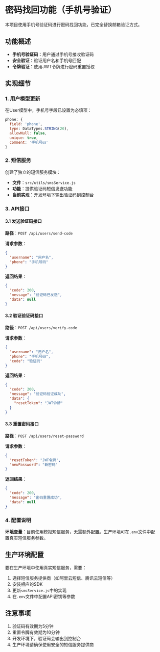 # 密码找回功能（手机号验证）

本项目使用手机号验证码进行密码找回功能，已完全替换邮箱验证方式。

## 功能概述

- **手机号验证码**：用户通过手机号接收验证码
- **安全验证**：验证用户名和手机号匹配
- **令牌验证**：使用JWT令牌进行密码重置授权

## 实现细节

### 1. 用户模型更新

在User模型中，手机号字段已设置为必填项：

```javascript
phone: {
  field: 'phone',
  type: DataTypes.STRING(20),
  allowNull: false,
  unique: true,
  comment: '手机号码'
}
```

### 2. 短信服务

创建了独立的短信服务模块：

- **文件**：`src/utils/smsService.js`
- **功能**：提供验证码短信发送功能
- **当前实现**：开发环境下输出验证码到控制台

### 3. API接口

#### 3.1 发送验证码接口

**路径**：`POST /api/users/send-code`

**请求参数**：
```json
{
  "username": "用户名",
  "phone": "手机号码"
}
```

**返回结果**：
```json
{
  "code": 200,
  "message": "验证码已发送",
  "data": null
}
```

#### 3.2 验证验证码接口

**路径**：`POST /api/users/verify-code`

**请求参数**：
```json
{
  "username": "用户名",
  "phone": "手机号码",
  "code": "验证码"
}
```

**返回结果**：
```json
{
  "code": 200,
  "message": "验证码验证成功",
  "data": {
    "resetToken": "JWT令牌"
  }
}
```

#### 3.3 重置密码接口

**路径**：`POST /api/users/reset-password`

**请求参数**：
```json
{
  "resetToken": "JWT令牌",
  "newPassword": "新密码"
}
```

**返回结果**：
```json
{
  "code": 200,
  "message": "密码重置成功",
  "data": null
}
```

### 4. 配置说明

**环境变量**：目前使用模拟短信服务，无需额外配置。生产环境可在`.env`文件中配置真实短信服务参数。

## 生产环境配置

要在生产环境中使用真实短信服务，需要：

1. 选择短信服务提供商（如阿里云短信、腾讯云短信等）
2. 安装相应的SDK
3. 更新`smsService.js`中的实现
4. 在`.env`文件中配置API密钥等参数

## 注意事项

1. 验证码有效期为5分钟
2. 重置令牌有效期为10分钟
3. 开发环境下，验证码会输出到控制台
4. 生产环境请确保使用安全的短信服务提供商